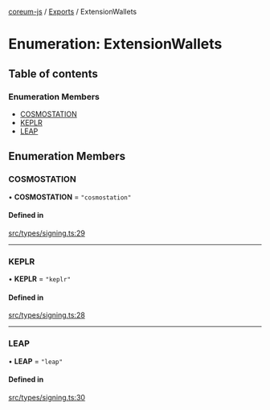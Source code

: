 [coreum-js](../README.md) / [Exports](../modules.md) / ExtensionWallets

# Enumeration: ExtensionWallets

## Table of contents

### Enumeration Members

- [COSMOSTATION](ExtensionWallets.md#cosmostation)
- [KEPLR](ExtensionWallets.md#keplr)
- [LEAP](ExtensionWallets.md#leap)

## Enumeration Members

### COSMOSTATION

• **COSMOSTATION** = ``"cosmostation"``

#### Defined in

[src/types/signing.ts:29](https://github.com/CooperFoundation/coreum-js/blob/bdb622b/src/types/signing.ts#L29)

___

### KEPLR

• **KEPLR** = ``"keplr"``

#### Defined in

[src/types/signing.ts:28](https://github.com/CooperFoundation/coreum-js/blob/bdb622b/src/types/signing.ts#L28)

___

### LEAP

• **LEAP** = ``"leap"``

#### Defined in

[src/types/signing.ts:30](https://github.com/CooperFoundation/coreum-js/blob/bdb622b/src/types/signing.ts#L30)
